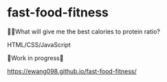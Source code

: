 # fast-food-fitness
:hamburger::fries:What will give me the best calories to protein ratio?

HTML/CSS/JavaScript

:construction:Work in progress:construction:

https://ewang098.github.io/fast-food-fitness/
